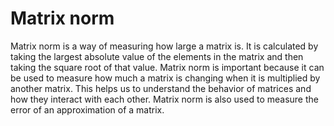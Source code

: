 # Matrix norm

Matrix norm is a way of measuring how large a matrix is. It is calculated by taking the largest absolute value of the elements in the matrix and then taking the square root of that value. Matrix norm is important because it can be used to measure how much a matrix is changing when it is multiplied by another matrix. This helps us to understand the behavior of matrices and how they interact with each other. Matrix norm is also used to measure the error of an approximation of a matrix.
